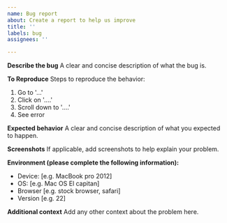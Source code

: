 ```yaml
---
name: Bug report
about: Create a report to help us improve
title: ''
labels: bug
assignees: ''

---
```


**Describe the bug**
A clear and concise description of what the bug is.

**To Reproduce**
Steps to reproduce the behavior:
1. Go to '...'
2. Click on '....'
3. Scroll down to '....'
4. See error

**Expected behavior**
A clear and concise description of what you expected to happen.

**Screenshots**
If applicable, add screenshots to help explain your problem.


**Environment (please complete the following information):**
 - Device: [e.g. MacBook pro 2012]
 - OS: [e.g. Mac OS El capitan]
 - Browser [e.g. stock browser, safari]
 - Version [e.g. 22]

**Additional context**
Add any other context about the problem here.
